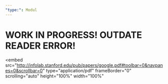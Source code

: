 ```yaml
---
"type:": Modul
---
```

# WORK IN PROGRESS! OUTDATE READER ERROR!

<embed
    src="http://infolab.stanford.edu/pub/papers/google.pdf#toolbar=0&navpanes=0&scrollbar=0"
    type="application/pdf"
    frameBorder="0"
    scrolling="auto"
    height="100%"
    width="100%"
></embed>